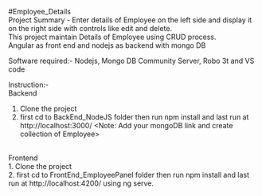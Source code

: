 #Employee_Details<br>
Project Summary - Enter details of Employee on the left side and display it on the right side with controls like edit and delete.<br> 
This project maintain Details of Employee using CRUD process.<br>
Angular as front end and nodejs as backend with mongo DB<br>

Software required:- Nodejs, Mongo DB Community Server, Robo 3t and VS code<br>

Instruction:-<br>
Backend
1. Clone the project
2. first cd to BackEnd_NodeJS folder then run npm install and last run at http://localhost:3000/ 
<Note: Add your mongoDB link and create collection of Employee>
<br>
Frontend<br>
1. Clone the project<br>
2. first cd to FrontEnd_EmployeePanel folder then run npm install and last run at http://localhost:4200/ using ng serve.

